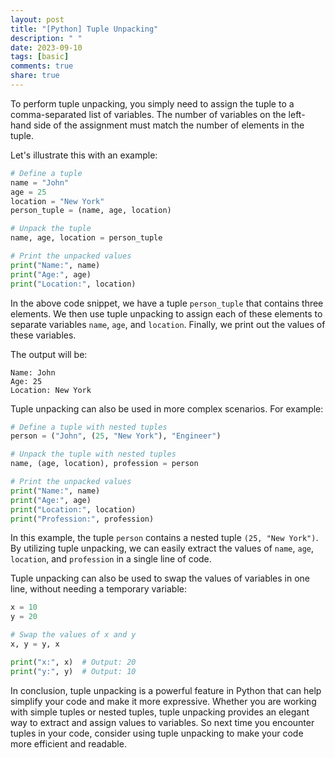 ```yaml
---
layout: post
title: "[Python] Tuple Unpacking"
description: " "
date: 2023-09-10
tags: [basic]
comments: true
share: true
---
```


To perform tuple unpacking, you simply need to assign the tuple to a comma-separated list of variables. The number of variables on the left-hand side of the assignment must match the number of elements in the tuple. 

Let's illustrate this with an example:

```python
# Define a tuple
name = "John"
age = 25
location = "New York"
person_tuple = (name, age, location)

# Unpack the tuple
name, age, location = person_tuple

# Print the unpacked values
print("Name:", name)
print("Age:", age)
print("Location:", location)
```

In the above code snippet, we have a tuple `person_tuple` that contains three elements. We then use tuple unpacking to assign each of these elements to separate variables `name`, `age`, and `location`. Finally, we print out the values of these variables.

The output will be:

```
Name: John
Age: 25
Location: New York
```

Tuple unpacking can also be used in more complex scenarios. For example:

```python
# Define a tuple with nested tuples
person = ("John", (25, "New York"), "Engineer")

# Unpack the tuple with nested tuples
name, (age, location), profession = person

# Print the unpacked values
print("Name:", name)
print("Age:", age)
print("Location:", location)
print("Profession:", profession)
```

In this example, the tuple `person` contains a nested tuple `(25, "New York")`. By utilizing tuple unpacking, we can easily extract the values of `name`, `age`, `location`, and `profession` in a single line of code.

Tuple unpacking can also be used to swap the values of variables in one line, without needing a temporary variable:

```python
x = 10
y = 20

# Swap the values of x and y
x, y = y, x

print("x:", x)  # Output: 20
print("y:", y)  # Output: 10
```

In conclusion, tuple unpacking is a powerful feature in Python that can help simplify your code and make it more expressive. Whether you are working with simple tuples or nested tuples, tuple unpacking provides an elegant way to extract and assign values to variables. So next time you encounter tuples in your code, consider using tuple unpacking to make your code more efficient and readable.